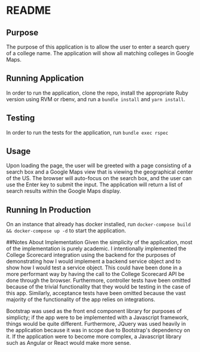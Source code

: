 # README

## Purpose
The purpose of this application is to allow the user to enter a search query of a college name. 
The application will show all matching colleges in Google Maps.

## Running Application
In order to run the application, clone the repo, install the appropriate Ruby version using RVM or rbenv, and run a `bundle install` and `yarn install`.

## Testing
In order to run the tests for the application, run `bundle exec rspec`

## Usage
Upon loading the page, the user will be greeted with a page consisting of a search box and a Google Maps view that is viewing the geographical center of the US.
The browser will auto-focus on the search box, and the user can use the Enter key to submit the input.
The application will return a list of search results within the Google Maps display.

## Running In Production

On an instance that already has docker installed, run `docker-compose build && docker-compose up -d` to start the application.

##Notes About Implementation
Given the simplicity of the application, most of the implementation is purely academic.
I intentionally implemented the College Scorecard integration using the backend for the purposes of demonstrating how I would implement a backend service object and to show how I would test a service object.
This could have been done in a more performant way by having the call to the College Scorecard API be done through the browser. 
Furthermore, controller tests have been omitted because of the trivial functionality that they would be testing in the case of this app.
Similarly, acceptance tests have been omitted because the vast majority of the functionality of the app relies on integrations.

Bootstrap was used as the front end component library for purposes of simplicty; if the app were to be implemented with a Javascript framework, things would be quite different.
Furthermore, JQuery was used heavily in the application because it was in scope due to Bootstrap's dependency on it.
If the application were to become more complex, a Javascript library such as Angular or React would make more sense.
